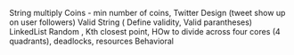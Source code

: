 String multiply
Coins - min number of coins, Twitter Design (tweet show up on user followers)
Valid String ( Define validity, Valid parantheses)
LinkedList Random , Kth closest point, HOw to divide across four cores (4 quadrants), deadlocks, resources
Behavioral
